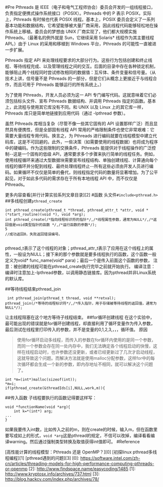 #Pre
Pthreads 是 IEEE（电子和电气工程师协会）委员会开发的一组线程接口，负责指定便携式操作系统接口（POSIX）。Pthreads 中的 P 表示 POSIX，实际上，Pthreads 有时候也代表 POSIX 线程。基本上，POSIX 委员会定义了一系列基本功能和数据结构，它希望能够被大量厂商采用，因此线程代码能够轻松地在操作系统上移植。委员会的梦想由 UNIX 厂商实现了，他们都大规模实施 Pthreads。（最著名的例外就是 Sun，它继续采用 Solaris* 线程作为其主要线程 API。）由于 Linux 的采用和移植到 Windows 平台，Pthreads 的可能性一直被进一步扩展。

Pthreads 指定 API 来处理线程要求的大部分行为。这些行为包括创建和终止线程、等待线程完成、以及管理线程之间的交互。后面的目录中存在各种锁定机制，能够阻止两个线程同时尝试修改相同的数据值：互斥体、条件变量和信号量。（从技术上讲，信号量不是 Pthreads 的一部分，但是它们从概念上更接近于与线程合作，而且可用于 Pthreads 能够运行的所有系统上。）

为了使用 Pthreads，开发人员必须为这一 API 专门编写代码。这就意味着它们必须包括标头文件、宣布 Pthreads 数据结构、并调用 Pthreads 指定的函数。基本上，此流程与使用其它库没有不同。和 UNIX 以及 Linux 上的其它库一样，Pthreads 库只是简单地链接到应用代码（通过 -lpthread 参数）。

虽然 Pthreads 库相当复杂（尽管不像一些其它固有的 API 设置那样广泛）而且显然具有便携性，但是全部固有线程 API 常用的严格限制条件也使它非常艰难：它需要大量线程专用代码。换言之，为 Pthreads 进行编码就要在线程模型中建立代码库，这是不可回避的。此外，一些决策（如需要使用的线程数据）也将成为程序中的硬编码。作为这些限制的交换条件，Pthreads 能提供对于线程操作的广泛控制--这是一个固有的低级 API，通常要求多个步骤来执行简单的线程任务。例如，使用线程循环来通过大型数据块需要宣布线程结构、单独创建线程、计算通向每个线程的循环并分配到线程、最终处理线程终止--所有这些必须由开发人员进行编码。如果循环不仅仅是简单的叠代，则线程指定代码的数量将显著增加。为了公平起见，对于如此多代码的需求存在于所有本地线程 API 中，而不仅仅是 Pthreads。

更多内容查看[并行计算实验系列文章目录][2]
#函数
头文件`#include<pthread.h>`
##多线程创建`pthread_create`
```
int pthread_create(pthread_t *thread, pthread_attr_t *attr, void *(*start_routine)(void *), void *arg);
int pthread_create(/*指向线程标识符的指针*/,/*线程属性参数，通常为NULL*/,/*返回值是void类型指针的函数 */,/*运行函数的参数*/);
5
//成功返回0，失败返回错误编号。


```
pthread_t表示了这个线程的对象；pthread_attr_t表示了应用在这个线程上的属性，一般设为NULL；接下来的那个参数就是要多线程执行的函数，这个函数一般定义为void* func_name(void* para)；最后一个是传入前面这个函数的参数，
注意：被创建的线程可能在pthread_create执行完毕之前就开始执行。
编译注意：编译时注意加上-lpthread参数，以调用静态链接库。因为pthread并非Linux系统的默认库。

##等待线程结束pthread_join
```
 int pthread_join(pthread_t thread, void **retval);
pthread_join(/*等待的线程标识符*/,/*传入指针，用于存储被等待线程的返回值，通常为NULL*/);

```
让主线程阻塞在这个地方等待子线程结束。
##for循环创建线程
在这个实验中，最可能出现的错误就是for循环创建线程，却直接利用了循环变量作为传入参数，最后测试在线程里打印传入的参数，并不是变量的0,1,2,3,，，，循环值。
原因

>使用for循环启动多线程，而传入的参数在for循环内使用的是同一个参数，而同一个参数会存在同一处内存中，我们无法确定各个线程启动的快慢，这样在线程启动时，也许参数还没更新，或者已经更新过了几次才启动线程，这就导致这个问题。而解决方法就是使用malloc分配参数，这样for中的每次循环都会生成一个新的参数，即内存地址不相同，就可以解决这个问题了。

```
int *m=(int*)malloc(sizeof(int));
*m=i;
if(pthread_create(&threadIds[i],NULL,work,m)){
```
##传入函数
子线程要执行的函数记得要这样写：
```
void *functionName(void *arg){
	int k=*(int*) arg;
...
}
```
如果我要传入int数，比如传入之前的m，则在create的时候，输入m，但在函数里要写成如上的形式，`void *arg`这是pthread的规定，不信可以改掉，编译看看编译warning。然后通过强制类型转换及取值获得int值即可。
#Reference

[高性能计算的线程模型：Pthreads 还是 OpenMP？][0]
[初探linux pthread多线程编程][1]
[pthread遇到的问题][3]
[0]: https://software.intel.com/zh-cn/articles/threading-models-for-high-performance-computing-pthreads-or-openmp 
[2]: http://www.findspace.name/easycoding/1485
[1]: http://www.kryptosx.info/archives/737.html
[3]: http://blog.hackcv.com/index.php/archives/78/